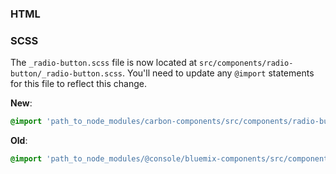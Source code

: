 ### HTML

### SCSS

The `_radio-button.scss` file is now located at `src/components/radio-button/_radio-button.scss`. You'll need to update any `@import` statements for this file to reflect this change.

**New**:

```scss
@import 'path_to_node_modules/carbon-components/src/components/radio-button/radio-button';
```

**Old**:

```scss
@import 'path_to_node_modules/@console/bluemix-components/src/components/radio-button/radio-button';
```
